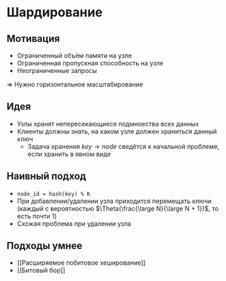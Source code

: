 # Шардирование

## Мотивация

* Ограниченный объём памяти на узле
* Ограниченная пропускная способность на узле
* Неограниченные запросы

=> Нужно горизонтальное масштабирование

## Идея

* Узлы хранят непересекающиеся подмноества всех данных
* Клиенты должны знать, на каком узле должен храниться данный ключ
	* Задача хранения $key \rightarrow node$ сведётся к начальной проблеме, если хранить в явном виде

## Наивный подход
* `node_id = hash(key) % K`
* При добавлении/удалении узла приходится перемещать ключи (каждый с вероятностью $\Theta(\frac{\large N}{\large N + 1})$, то есть почти $1$)
* Схожая проблема при удалении узла

## Подходы умнее
* [[Расширяемое побитовое хеширование]]
* [[Битовый бор]]